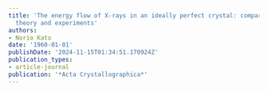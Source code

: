 ```yaml
---
title: 'The energy flow of X-rays in an ideally perfect crystal: comparison between
  theory and experiments'
authors:
- Norio Kato
date: '1960-01-01'
publishDate: '2024-11-15T01:34:51.170924Z'
publication_types:
- article-journal
publication: '*Acta Crystallographica*'
---
```


